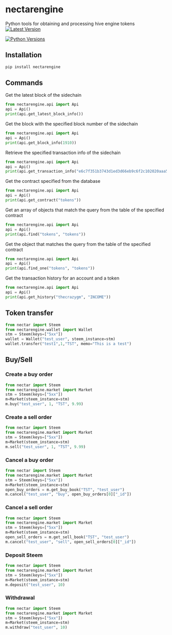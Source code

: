 # nectarengine

Python tools for obtaining and processing hive engine tokens
[![Latest Version](https://img.shields.io/pypi/v/nectarengine.svg)](https://pypi.python.org/pypi/nectarengine/)

[![Python Versions](https://img.shields.io/pypi/pyversions/nectarengine.svg)](https://pypi.python.org/pypi/nectarengine/)

## Installation

```bash
pip install nectarengine
```

## Commands

Get the latest block of the sidechain

```python
from nectarengine.api import Api
api = Api()
print(api.get_latest_block_info())
```

Get the block with the specified block number of the sidechain

```python
from nectarengine.api import Api
api = Api()
print(api.get_block_info(1910))
```

Retrieve the specified transaction info of the sidechain

```python
from nectarengine.api import Api
api = Api()
print(api.get_transaction_info("e6c7f351b3743d1ed3d66eb9c6f2c102020aaa5d"))
```

Get the contract specified from the database

```python
from nectarengine.api import Api
api = Api()
print(api.get_contract("tokens"))
```

Get an array of objects that match the query from the table of the specified contract

```python
from nectarengine.api import Api
api = Api()
print(api.find("tokens", "tokens"))
```

Get the object that matches the query from the table of the specified contract

```python
from nectarengine.api import Api
api = Api()
print(api.find_one("tokens", "tokens"))
```

Get the transaction history for an account and a token

```python
from nectarengine.api import Api
api = Api()
print(api.get_history("thecrazygm", "INCOME"))
```

## Token transfer

```python
from nectar import Steem
from nectarengine.wallet import Wallet
stm = Steem(keys=["5xx"])
wallet = Wallet("test_user", steem_instance=stm)
wallet.transfer("test1",1,"TST", memo="This is a test")
```

## Buy/Sell

### Create a buy order

```python
from nectar import Steem
from nectarengine.market import Market
stm = Steem(keys=["5xx"])
m=Market(steem_instance=stm)
m.buy("test_user", 1, "TST", 9.99)
```

### Create a sell order

```python
from nectar import Steem
from nectarengine.market import Market
stm = Steem(keys=["5xx"])
m=Market(steem_instance=stm)
m.sell("test_user", 1, "TST", 9.99)
```

### Cancel a buy order

```python
from nectar import Steem
from nectarengine.market import Market
stm = Steem(keys=["5xx"])
m=Market(steem_instance=stm)
open_buy_orders = m.get_buy_book("TST", "test_user")
m.cancel("test_user", "buy", open_buy_orders[0]["_id"])
```

### Cancel a sell order

```python
from nectar import Steem
from nectarengine.market import Market
stm = Steem(keys=["5xx"])
m=Market(steem_instance=stm)
open_sell_orders = m.get_sell_book("TST", "test_user")
m.cancel("test_user", "sell", open_sell_orders[0]["_id"])
```

### Deposit Steem

```python
from nectar import Steem
from nectarengine.market import Market
stm = Steem(keys=["5xx"])
m=Market(steem_instance=stm)
m.deposit("test_user", 10)
```

### Withdrawal

```python
from nectar import Steem
from nectarengine.market import Market
stm = Steem(keys=["5xx"])
m=Market(steem_instance=stm)
m.withdraw("test_user", 10)
```

